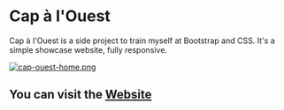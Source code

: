 # Cap à l'Ouest

Cap à l'Ouest is a side project to train myself at Bootstrap and CSS. It's a simple showcase website, fully responsive. 

[![cap-ouest-home.png](https://i.postimg.cc/LssYqzkW/cap-ouest-home.png)](https://postimg.cc/ZW1K2vMP)

## You can visit the [Website](https://juliettecoetmeur.github.io/Ouest_project/)

